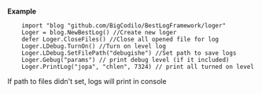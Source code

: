 **Example**

```
    import "blog "github.com/BigCodilo/BestLogFramework/loger"
    Loger = blog.NewBestLog() //Create new loger
    defer Loger.CloseFiles() //Close all opened file for log
    Loger.LDebug.TurnOn() //Turn on level log
    Loger.LDebug.SetFilePath("debugishe") //Set path to save logs
    Loger.Gebug("params") // print debug level (if it included)
    Loger.PrintLog("jopa", "chlen", 7324) // print all turned on level

```
 If path to files didn't set, logs will print in console